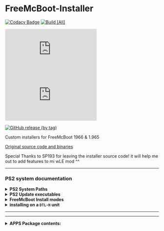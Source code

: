 # FreeMcBoot-Installer

[![Codacy Badge](https://api.codacy.com/project/badge/Grade/3a7e81446817406a94eeb77bcc3762dd)](https://app.codacy.com/gh/israpps/FreeMcBoot-Installer?utm_source=github.com&utm_medium=referral&utm_content=israpps/FreeMcBoot-Installer&utm_campaign=Badge_Grade_Settings)
[![Build [All]](https://github.com/israpps/FreeMcBoot-Installer/actions/workflows/compile-core.yml/badge.svg)](https://github.com/israpps/FreeMcBoot-Installer/actions/workflows/compile-core.yml)

[![GitHub release (latest by SemVer and asset including pre-releases)](https://img.shields.io/github/downloads-pre/israpps/FreeMcBoot-Installer/latest/FMCB-1966.7z?color=black&label=1.966&logo=GitHub)](https://github.com/israpps/FreeMcBoot-Installer/releases/tag/latest)
[![GitHub release (latest by SemVer and asset including pre-releases)](https://img.shields.io/github/downloads-pre/israpps/FreeMcBoot-Installer/latest/FMCB-1965.7z?color=black&label=1.965&logo=GitHub)](https://github.com/israpps/FreeMcBoot-Installer/releases/tag/latest)

[![GitHub release (by tag)](https://img.shields.io/github/downloads/israpps/FreeMcBoot-Installer/APPS/total?color=000000&label=Apps%20Pack)](https://github.com/israpps/FreeMcBoot-Installer/releases/tag/APPS)

 Custom installers for FreeMcBoot 1966 & 1.965


[Original source code and binaries](https://sites.google.com/view/ysai187/home/projects/fmcbfhdb)

Special Thanks to SP193 for leaving the installer source code! it will help me out to add features to mi wLE mod ^^

-----

### PS2 system documentation

<details>
  <summary> <b> PS2 System Paths </b> </summary>

 __Region__   |__System update__ __*1__| __Data folder__ | __DVD Player Update__ |
------------- | --------------- | --------------- | --------------------- |
__Japanese__  | `BIEXEC-SYSTEM` | `BIDATA-SYSTEM` |  `BIEXEC-DVDPLAYER`   |
__American__  | `BAEXEC-SYSTEM` | `BADATA-SYSTEM` |  `BAEXEC-DVDPLAYER`   |
__Asian__     | `BAEXEC-SYSTEM` | `BADATA-SYSTEM` |  `BAEXEC-DVDPLAYER`   |
__European__  | `BEEXEC-SYSTEM` | `BEDATA-SYSTEM` |  `BEEXEC-DVDPLAYER`   |
__Chinese__   | `BCEXEC-SYSTEM` | `BCDATA-SYSTEM` |  `BCEXEC-DVDPLAYER`   |

##### notes:
__*1__: FreeMcBoot is installed on these folders
</details>

<details>
  <summary> <b> PS2 Update executables </b> </summary>
<p>

__Region__| __Model__  |__Chassis__| __ROM__|__ELF filename__|
--------- | ---------- | --------- | ------ | ------------- |
__Japan__      | `SCPH-10000` |    `A`    | `1.00 J` |   `osdsys.elf`  |
__Japan__      | `SCPH-10000` |    `A`    | `1.01 J` |	`osd110.elf`  |
__Japan__      | `SCPH-15000` |    `A`    | `1.01 J` |   `osd110.elf`  |
__Japan__      | `SCPH-18000` |  `A+/AB`  | `1.20 J` |	`osd130.elf`  |
__America__    | `SCPH-30001` |   `B/B'`  | `1.10 A` |   `osd120.elf`  |
__America__    | `SCPH-30001` |   `C/C'`  | `1.20 A` |	`osd130.elf`	|
__Europe__     | `SCPH-30002`/`3`/`4` | `C/C'` | `1.20 E` | `osd130.elf` |
__All__        | Most models  | `D` and newer | `1.50` and newer | `osdmain.elf` or `osdXXX.elf`
__Japan__      | PSX (`DESR`)| - |  `1.80` or `2.10` | `xosdmain.elf`

</p>
</details>

<details>
  <summary> <b> FreeMcBoot Install modes </b> </summary>
<p>

__Install Mode__ | __Description__  | __where will it work?__
---------------- | ---------------- | ---------
`Normal`         | installs FreeMcBoot on the system path used by your console (`osdmain.elf` has higher priority than `osdXXX.elf` if your console supports both files) |  the PS2 that you're using to install FreeMcBoot and any other consoles that supports the same path __*1__
`Cross-model`    | installs FreeMcBoot into every needed path for your `B?EXEC-SYSTEM` Folder |  every PS2 that uses the same region for the system update folder than the PS2 used for installation
`Cross-region`   | installs FreeMcBoot for every file needed for every system folder | every PS2 excluding `SCPH-9XXXX` and __PS2TV__
`Multi-Install` (the one on main menu)| same as `Cross-region`, but __CORRUPTS MEMORY CARD FILESYSTEM IN THE PROCESS__ | every PS2 excluding `SCPH-9XXXX` and __PS2TV__

##### notes:

__*1__: take a look at the previous table (_PS2 Update executables_)

</p>
</details>

<details>
  <summary> <b> installing on a <code>DTL-H</code> unit</b> </summary>
<p>

Installing on these units can be tricky, because the mechacon will use a different KELF binding than `SCPH` units

To circumvent this you could install [OpenTuna](https://github.com/ps2homebrew/opentuna-installer/releases), then use it to access uLaunchELF filebrowser and launch FreeMcBoot installer from a USB device

Keep in mind that you can make a hybrid cards if you posses both `DTL-H` and `SCPH`

Make a normal install on the `DTL-H` and backup the ELF file from the `B?EXEC-SYSTEM` folder generated during install

Then install FreeMcBoot on the `SCPH` (preferably the cross model variant)

Then copy the ELF file from the `DTL-H` renamed as a specific system update, paste it on the folder where you got it

Now, how do you know the filename for the specific update?

Launch uLaunchELF on the `DTL-H` go fo filebrowser, MISC, debug info

Read the first 4 numbers of ROMVER

Lets imagine it says `0180` (if it says that number, then you're very lucky, that console is worth a lot of money, because `0180` was supposed to be exclusive of PSX-DESR)

The specific system update will be `osd180.elf`

You can use this freely unless both your `DTL-H` and the `SCPH` have same region and ROMVER lower than `0130` 

Why? Because those consoles won't use the `osdmain.elf`

Anyway, give it a try...

</p>
</details>

------

------




<details>
  <summary> <b> APPS Package contents: </b> </summary>

```ini
ESR ESR r10f_direct
[Open PS2 Loader]
1.0.0
latest
0.9.3
0.9.2
0.9.1
0.9.0
0.8
0.7
0.6
0.5
[Cheats]
Cheat device (PAL)
Cheat device (NTSC)
[uLaunchELF]
4.43x_isr
4.43x_isr_hdd
4.43a 41e4ebe
4.43a_khn
4.43a latest
[MultiMedia]
SMS
Argon
[PS2ESDL]
v0.810 OB
v0.825 OB
[GSM]
v0.23x
v0.38
[Emulators]
FCEU
InfoNES
SNES Station (0.2.4S)
SNES Station (0.2.6C)
SNES9x
InfoGB
GPS2
GPSP-KAI
ReGBA
TempGBA
VBAM
PVCS
RetroArch (1.9.1)
[Utilities]
MechaPwn 2.0
LensChanger 1.2b
Padtest
RDRAM TEST
PS2 Ident
HDD Checker v0.964
Memory Card Anihilator 2.0
HWC Language Selector
Launch disc
Shutdown System app
```

</details>
